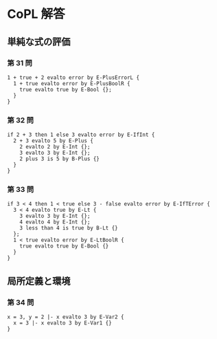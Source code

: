 # CoPL 解答

## 単純な式の評価

### 第 31 問

```
1 + true + 2 evalto error by E-PlusErrorL {
  1 + true evalto error by E-PlusBoolR {
    true evalto true by E-Bool {};
  }
}
```

### 第 32 問

```
if 2 + 3 then 1 else 3 evalto error by E-IfInt {
  2 + 3 evalto 5 by E-Plus {
    2 evalto 2 by E-Int {};
    3 evalto 3 by E-Int {};
    2 plus 3 is 5 by B-Plus {}
  }
}
```

### 第 33 問

```
if 3 < 4 then 1 < true else 3 - false evalto error by E-IfTError {
  3 < 4 evalto true by E-Lt {
    3 evalto 3 by E-Int {};
    4 evalto 4 by E-Int {};
    3 less than 4 is true by B-Lt {}
  };
  1 < true evalto error by E-LtBoolR {
    true evalto true by E-Bool {}
  }
}
```

## 局所定義と環境

### 第 34 問

```
x = 3, y = 2 |- x evalto 3 by E-Var2 {
  x = 3 |- x evalto 3 by E-Var1 {}
}
```
